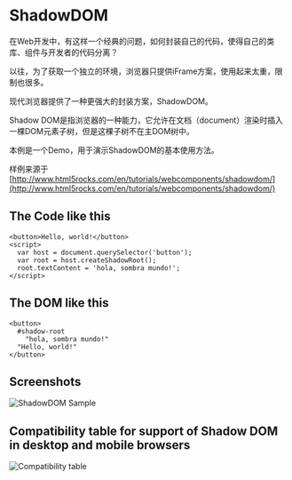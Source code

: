 # ShadowDOM

在Web开发中，有这样一个经典的问题，如何封装自己的代码，使得自己的类库、组件与开发者的代码分离？

以往，为了获取一个独立的环境，浏览器只提供iFrame方案，使用起来太重，限制也很多。

现代浏览器提供了一种更强大的封装方案，ShadowDOM。

Shadow DOM是指浏览器的一种能力，它允许在文档（document）渲染时插入一棵DOM元素子树，但是这棵子树不在主DOM树中。

本例是一个Demo，用于演示ShadowDOM的基本使用方法。

样例来源于 [http://www.html5rocks.com/en/tutorials/webcomponents/shadowdom/](http://www.html5rocks.com/en/tutorials/webcomponents/shadowdom/)

## The Code like this
    <button>Hello, world!</button>
    <script>
      var host = document.querySelector('button');
      var root = host.createShadowRoot();
      root.textContent = 'hola, sombra mundo!';
    </script>

## The DOM like this

    <button>
      #shadow-root
        "hola, sombra mundo!"
      "Hello, world!"
    </button>

## Screenshots

![ShadowDOM Sample](http://www.marlindoo.com/assets/images/ShadowDOMSample.png "ShadowDOM Sample")

## Compatibility table for support of Shadow DOM in desktop and mobile browsers
![Compatibility table](http://www.marlindoo.com/assets/images/SupportOfShadowDOM.png "Compatibility table")
